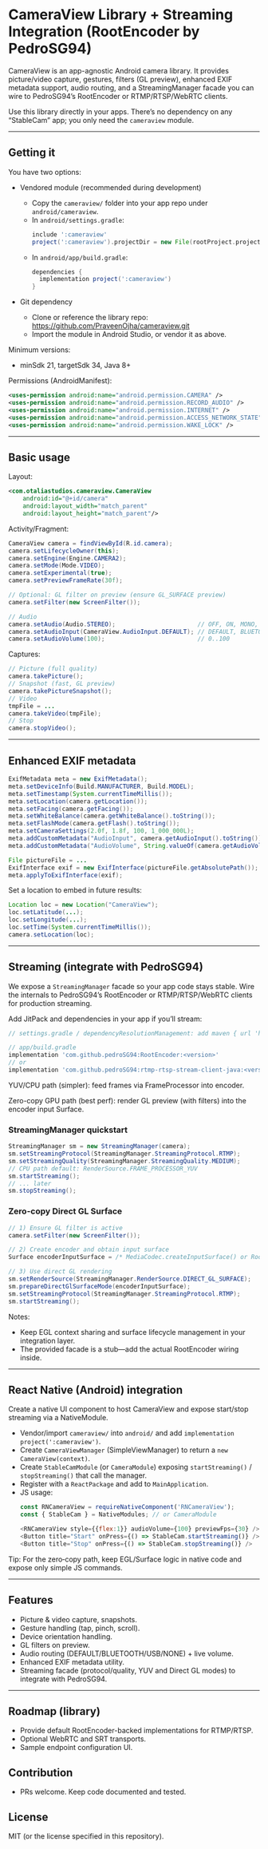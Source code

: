 # CameraView Library + Streaming Integration (RootEncoder by PedroSG94)

CameraView is an app-agnostic Android camera library. It provides picture/video capture, gestures, filters (GL preview), enhanced EXIF metadata support, audio routing, and a StreamingManager facade you can wire to PedroSG94’s RootEncoder or RTMP/RTSP/WebRTC clients.

Use this library directly in your apps. There’s no dependency on any “StableCam” app; you only need the `cameraview` module.

---

## Getting it

You have two options:

- Vendored module (recommended during development)
  - Copy the `cameraview/` folder into your app repo under `android/cameraview`.
  - In `android/settings.gradle`:
    ```groovy
    include ':cameraview'
    project(':cameraview').projectDir = new File(rootProject.projectDir, 'cameraview')
    ```
  - In `android/app/build.gradle`:
    ```groovy
    dependencies {
      implementation project(':cameraview')
    }
    ```

- Git dependency
  - Clone or reference the library repo: https://github.com/PraveenOjha/cameraview.git
  - Import the module in Android Studio, or vendor it as above.

Minimum versions:
- minSdk 21, targetSdk 34, Java 8+

Permissions (AndroidManifest):
```xml
<uses-permission android:name="android.permission.CAMERA" />
<uses-permission android:name="android.permission.RECORD_AUDIO" />
<uses-permission android:name="android.permission.INTERNET" />
<uses-permission android:name="android.permission.ACCESS_NETWORK_STATE" />
<uses-permission android:name="android.permission.WAKE_LOCK" />
```

---

## Basic usage

Layout:
```xml
<com.otaliastudios.cameraview.CameraView
    android:id="@+id/camera"
    android:layout_width="match_parent"
    android:layout_height="match_parent"/>
```

Activity/Fragment:
```java
CameraView camera = findViewById(R.id.camera);
camera.setLifecycleOwner(this);
camera.setEngine(Engine.CAMERA2);
camera.setMode(Mode.VIDEO);
camera.setExperimental(true);
camera.setPreviewFrameRate(30f);

// Optional: GL filter on preview (ensure GL_SURFACE preview)
camera.setFilter(new ScreenFilter());

// Audio
camera.setAudio(Audio.STEREO);                       // OFF, ON, MONO, STEREO
camera.setAudioInput(CameraView.AudioInput.DEFAULT); // DEFAULT, BLUETOOTH, USB, NONE
camera.setAudioVolume(100);                          // 0..100
```

Captures:
```java
// Picture (full quality)
camera.takePicture();
// Snapshot (fast, GL preview)
camera.takePictureSnapshot();
// Video
tmpFile = ...
camera.takeVideo(tmpFile);
// Stop
camera.stopVideo();
```

---

## Enhanced EXIF metadata

```java
ExifMetadata meta = new ExifMetadata();
meta.setDeviceInfo(Build.MANUFACTURER, Build.MODEL);
meta.setTimestamp(System.currentTimeMillis());
meta.setLocation(camera.getLocation());
meta.setFacing(camera.getFacing());
meta.setWhiteBalance(camera.getWhiteBalance().toString());
meta.setFlashMode(camera.getFlash().toString());
meta.setCameraSettings(2.0f, 1.8f, 100, 1_000_000L);
meta.addCustomMetadata("AudioInput", camera.getAudioInput().toString());
meta.addCustomMetadata("AudioVolume", String.valueOf(camera.getAudioVolume()));

File pictureFile = ...
ExifInterface exif = new ExifInterface(pictureFile.getAbsolutePath());
meta.applyToExifInterface(exif);
```

Set a location to embed in future results:
```java
Location loc = new Location("CameraView");
loc.setLatitude(...);
loc.setLongitude(...);
loc.setTime(System.currentTimeMillis());
camera.setLocation(loc);
```

---

## Streaming (integrate with PedroSG94)

We expose a `StreamingManager` facade so your app code stays stable. Wire the internals to PedroSG94’s RootEncoder or RTMP/RTSP/WebRTC clients for production streaming.

Add JitPack and dependencies in your app if you’ll stream:
```groovy
// settings.gradle / dependencyResolutionManagement: add maven { url 'https://jitpack.io' }

// app/build.gradle
implementation 'com.github.pedroSG94:RootEncoder:<version>'
// or
implementation 'com.github.pedroSG94:rtmp-rtsp-stream-client-java:<version>'
```

YUV/CPU path (simpler): feed frames via FrameProcessor into encoder.

Zero-copy GPU path (best perf): render GL preview (with filters) into the encoder input Surface.

### StreamingManager quickstart
```java
StreamingManager sm = new StreamingManager(camera);
sm.setStreamingProtocol(StreamingManager.StreamingProtocol.RTMP);
sm.setStreamingQuality(StreamingManager.StreamingQuality.MEDIUM);
// CPU path default: RenderSource.FRAME_PROCESSOR_YUV
sm.startStreaming();
// ... later
sm.stopStreaming();
```

### Zero-copy Direct GL Surface
```java
// 1) Ensure GL filter is active
camera.setFilter(new ScreenFilter());

// 2) Create encoder and obtain input surface
Surface encoderInputSurface = /* MediaCodec.createInputSurface() or RootEncoder API */;

// 3) Use direct GL rendering
sm.setRenderSource(StreamingManager.RenderSource.DIRECT_GL_SURFACE);
sm.prepareDirectGlSurfaceMode(encoderInputSurface);
sm.setStreamingProtocol(StreamingManager.StreamingProtocol.RTMP);
sm.startStreaming();
```

Notes:
- Keep EGL context sharing and surface lifecycle management in your integration layer.
- The provided facade is a stub—add the actual RootEncoder wiring inside.

---

## React Native (Android) integration

Create a native UI component to host CameraView and expose start/stop streaming via a NativeModule.

- Vendor/import `cameraview/` into `android/` and add `implementation project(':cameraview')`.
- Create `CameraViewManager` (SimpleViewManager) to return a `new CameraView(context)`.
- Create `StableCamModule` (or `CameraModule`) exposing `startStreaming()` / `stopStreaming()` that call the manager.
- Register with a `ReactPackage` and add to `MainApplication`.
- JS usage:
  ```javascript
  const RNCameraView = requireNativeComponent('RNCameraView');
  const { StableCam } = NativeModules; // or CameraModule
  
  <RNCameraView style={{flex:1}} audioVolume={100} previewFps={30} />
  <Button title="Start" onPress={() => StableCam.startStreaming()} />
  <Button title="Stop" onPress={() => StableCam.stopStreaming()} />
  ```

Tip: For the zero‑copy path, keep EGL/Surface logic in native code and expose only simple JS commands.

---

## Features
- Picture & video capture, snapshots.
- Gesture handling (tap, pinch, scroll).
- Device orientation handling.
- GL filters on preview.
- Audio routing (DEFAULT/BLUETOOTH/USB/NONE) + live volume.
- Enhanced EXIF metadata utility.
- Streaming facade (protocol/quality, YUV and Direct GL modes) to integrate with PedroSG94.

---

## Roadmap (library)
- Provide default RootEncoder-backed implementations for RTMP/RTSP.
- Optional WebRTC and SRT transports.
- Sample endpoint configuration UI.

## Contribution
- PRs welcome. Keep code documented and tested.

## License
MIT (or the license specified in this repository).
